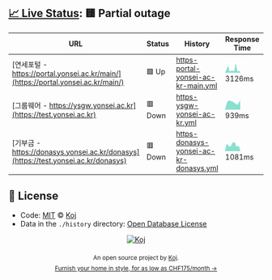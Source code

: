 ## [📈 Live Status](https://upptime.js.org): <!--live status--> **🟨 Partial outage**

<!--start: status pages-->
| URL | Status | History | Response Time | Uptime |
| --- | ------ | ------- | ------------- | ------ |
| [연세포털 - https://portal.yonsei.ac.kr/main/](https://portal.yonsei.ac.kr/main/) | 🟩 Up | [https-portal-yonsei-ac-kr-main.yml](https://github.com/belhyun/yonsei-upptime/commits/master/history/https-portal-yonsei-ac-kr-main.yml) | <img alt="Response time graph" src="./graphs/https-portal-yonsei-ac-kr-main.png" height="20"> 3126ms | ![Uptime 100.00%](https://img.shields.io/endpoint?url=https%3A%2F%2Fraw.githubusercontent.com%2Fbelhyun%2Fyonsei-upptime%2Fmaster%2Fapi%2Fhttps-portal-yonsei-ac-kr-main%2Fuptime.json)
| [그룹웨어 - https://ysgw.yonsei.ac.kr](https://test.yonsei.ac.kr) | 🟥 Down | [https-ysgw-yonsei-ac-kr.yml](https://github.com/belhyun/yonsei-upptime/commits/master/history/https-ysgw-yonsei-ac-kr.yml) | <img alt="Response time graph" src="./graphs/https-ysgw-yonsei-ac-kr.png" height="20"> 939ms | ![Uptime 99.81%](https://img.shields.io/endpoint?url=https%3A%2F%2Fraw.githubusercontent.com%2Fbelhyun%2Fyonsei-upptime%2Fmaster%2Fapi%2Fhttps-ysgw-yonsei-ac-kr%2Fuptime.json)
| [기부금 - https://donasys.yonsei.ac.kr/donasys](https://test.yonsei.ac.kr/donasys) | 🟥 Down | [https-donasys-yonsei-ac-kr-donasys.yml](https://github.com/belhyun/yonsei-upptime/commits/master/history/https-donasys-yonsei-ac-kr-donasys.yml) | <img alt="Response time graph" src="./graphs/https-donasys-yonsei-ac-kr-donasys.png" height="20"> 1081ms | ![Uptime 99.84%](https://img.shields.io/endpoint?url=https%3A%2F%2Fraw.githubusercontent.com%2Fbelhyun%2Fyonsei-upptime%2Fmaster%2Fapi%2Fhttps-donasys-yonsei-ac-kr-donasys%2Fuptime.json)
<!--end: status pages-->

## 📄 License

- Code: [MIT](./LICENSE) © [Koj](https://koj.co)
- Data in the `./history` directory: [Open Database License](https://opendatacommons.org/licenses/odbl/1-0/)

<p align="center">
  <a href="https://koj.co">
    <img width="44" alt="Koj" src="https://kojcdn.com/v1598284251/website-v2/koj-github-footer_m089ze.svg">
  </a>
</p>
<p align="center">
  <sub>An open source project by <a href="https://koj.co">Koj</a>. <br> <a href="https://koj.co">Furnish your home in style, for as low as CHF175/month →</a></sub>
</p>
